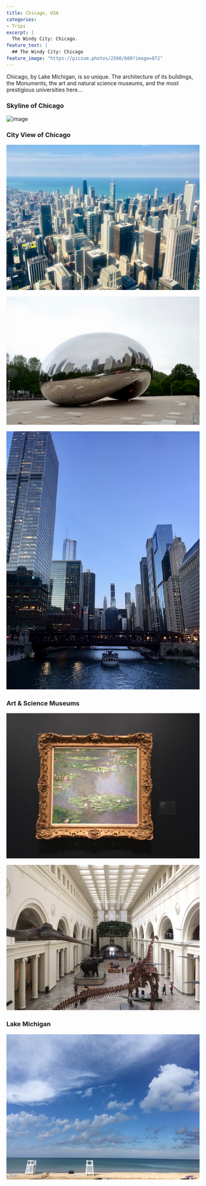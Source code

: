 ```yaml
---
title: Chicago, USA
categories:
- Trips
excerpt: |
  The Windy City: Chicago. 
feature_text: |
  ## The Windy City: Chicago
feature_image: "https://picsum.photos/2560/600?image=872"
---
```


Chicago, by Lake Michigan, is so unique. The architecture of its buildings, the Monuments, the art and natural science museums, and the most prestigious universities here...


<!-- more -->

### Skyline of Chicago

![image](/assets/blog/Chicago_Skyline.jpg)



### City View of Chicago

![image](/assets/blog/Chicago_Sky_Deck.jpeg)

![image](/assets/blog/Chicago_Could_Gate.jpeg)

![image](/assets/blog/Chicago_Downtown_Night.jpeg)



### Art & Science Museums

![image](/assets/blog/Chicago_Manet.jpeg)

![image](/assets/blog/Chicago_Museum.jpeg)


### Lake Michigan

![image](/assets/blog/Chicago_Lake.jpeg)